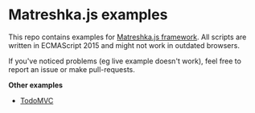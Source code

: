 # Matreshka.js examples
This repo contains examples for [Matreshka.js framework](http://matreshka.io/). All scripts are written in ECMAScript 2015 and might not work in outdated browsers.

If you've noticed problems (eg live example doesn't work), feel free to report an issue or make pull-requests.

**Other examples**
- [TodoMVC](https://github.com/matreshkajs/todomvc)
